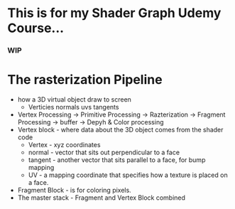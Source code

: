 # This is for my Shader Graph Udemy Course...

### WIP

# The rasterization Pipeline
- how a 3D virtual object draw to screen
	- Verticies normals uvs tangents
- Vertex Processing -> Primitive Processing -> Razterization -> Fragment Processing -> buffer -> Depyh & Color processing
- Vertex block - where data  about the 3D object comes from the shader code
	- Vertex - xyz coordinates
	- normal - vector that sits out perpendicular to a face
	- tangent - another vector that sits parallel to a face, for bump mapping
	- UV - a mapping coordinate that specifies how a texture is placed on a face.
- Fragment Block - is for coloring pixels.
- The master stack - Fragment and Vertex Block combined
